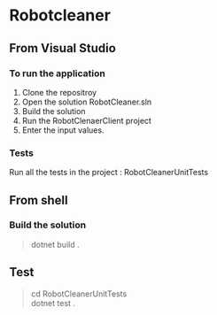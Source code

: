 # Robotcleaner

## From Visual Studio

### To run the application

1. Clone the repositroy
2. Open the solution RobotCleaner.sln
3. Build the solution
4. Run the RobotClenaerClient project
5. Enter the input values.

### Tests

Run all the tests in the project : RobotCleanerUnitTests


## From shell

### Build the solution


> dotnet build .


## Test

> cd RobotCleanerUnitTests\
> dotnet test .






